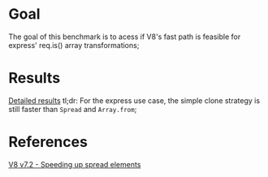 # Goal

The goal of this benchmark is to acess if V8's fast path is feasible for express' req.is() array transformations;

# Results
[Detailed results](./RESULTS.md)
tl;dr:
For the express use case, the simple clone strategy is still faster than `Spread` and `Array.from`;

# References
[V8 v7.2 - Speeding up spread elements](https://v8.dev/blog/spread-elements)
